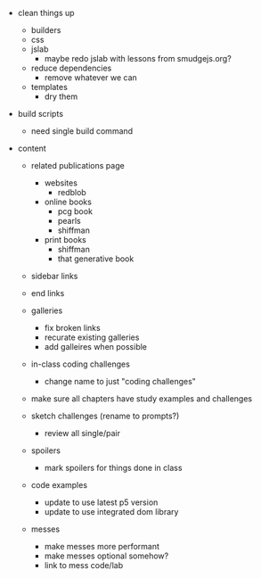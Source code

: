 - clean things up

  - builders
  - css
  - jslab
    - maybe redo jslab with lessons from smudgejs.org?
  - reduce dependencies
    - remove whatever we can
  - templates
    - dry them

- build scripts

  - need single build command

- content

  - related publications page

    - websites
      - redblob
    - online books
      - pcg book
      - pearls
      - shiffman
    - print books
      - shiffman
      - that generative book

  - sidebar links
  - end links

  - galleries

    - fix broken links
    - recurate existing galleries
    - add galleires when possible

  - in-class coding challenges

    - change name to just "coding challenges"

  - make sure all chapters have study examples and challenges

  - sketch challenges (rename to prompts?)

    - review all single/pair

  - spoilers

    - mark spoilers for things done in class

  - code examples

    - update to use latest p5 version
    - update to use integrated dom library

  - messes
    - make messes more performant
    - make messes optional somehow?
    - link to mess code/lab
